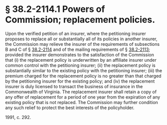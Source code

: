 # § 38.2-2114.1 Powers of Commission; replacement policies.

<p>Upon the verified petition of an insurer, where the petitioning insurer proposes to replace all or substantially all of its policies in another insurer, the Commission may relieve the insurer of the requirements of subsections B and C of § <a href='http://law.lis.virginia.gov/vacode/38.2-2114/'>38.2-2114</a> and of the mailing requirements of § <a href='http://law.lis.virginia.gov/vacode/38.2-2113/'>38.2-2113</a>; provided the insurer demonstrates to the satisfaction of the Commission that (i) the replacement policy is underwritten by an affiliate insurer under common control with the petitioning insurer; (ii) the replacement policy is substantially similar to the existing policy with the petitioning insurer; (iii) the premium charged for the replacement policy is no greater than that charged by the petitioning insurer for the existing policy; and (iv) the replacement insurer is duly licensed to transact the business of insurance in the Commonwealth of Virginia. The replacement insurer shall retain a copy of any offer of replacement for a period of one year from the expiration of any existing policy that is not replaced. The Commission may further condition any such relief to protect the best interests of the policyholder.</p><p>1991, c. 292.</p>